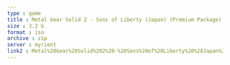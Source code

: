 ```yaml
---
type : game
title : Metal Gear Solid 2 - Sons of Liberty (Japan) (Premium Package)
size : 3.2 G
format : iso
archive : zip
server : myrient
link2 : Metal%20Gear%20Solid%202%20-%20Sons%20of%20Liberty%20%28Japan%29%20%28Premium%20Package%29
---
```

